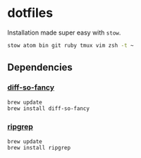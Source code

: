 # dotfiles

Installation made super easy with `stow`.

```bash
stow atom bin git ruby tmux vim zsh -t ~
```

## Dependencies

### [diff-so-fancy](https://github.com/so-fancy/diff-so-fancy)

```bash
brew update
brew install diff-so-fancy
```

### [ripgrep](https://github.com/BurntSushi/ripgrep)

```bash
brew update
brew install ripgrep
```
